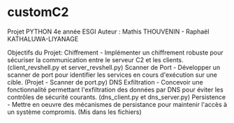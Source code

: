 # customC2
Projet PYTHON 4e année ESGI
Auteur : Mathis THOUVENIN - Raphaël KATHALUWA-LIYANAGE

Objectifs du Projet:
Chiffrement - Implémenter un chiffrement robuste pour sécuriser la communication entre le serveur C2 et les clients. (client_revshell.py et server_revshell.py)
Scanner de Port - Développer un scanner de port pour identifier les services en cours d'exécution sur une cible. (Projet - Scanner de port.py)
DNS Exfiltration - Concevoir une fonctionnalité permettant l'exfiltration des données par DNS pour éviter les contrôles de sécurité courants. (dns_client.py et dns_server.py)
Persistence - Mettre en oeuvre des mécanismes de persistance pour maintenir l'accès à un système compromis. (Mis dans les fichiers)

